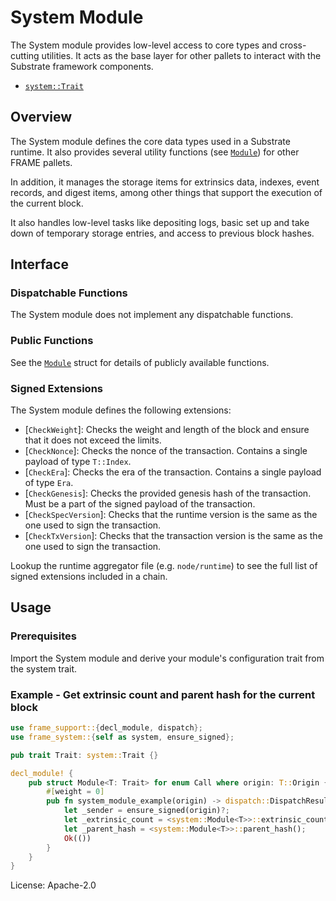 # System Module

The System module provides low-level access to core types and cross-cutting utilities.
It acts as the base layer for other pallets to interact with the Substrate framework components.

- [`system::Trait`](https://docs.rs/frame-system/latest/frame_system/trait.Trait.html)

## Overview

The System module defines the core data types used in a Substrate runtime.
It also provides several utility functions (see [`Module`](https://docs.rs/frame-system/latest/frame_system/struct.Module.html)) for other FRAME pallets.

In addition, it manages the storage items for extrinsics data, indexes, event records, and digest items,
among other things that support the execution of the current block.

It also handles low-level tasks like depositing logs, basic set up and take down of
temporary storage entries, and access to previous block hashes.

## Interface

### Dispatchable Functions

The System module does not implement any dispatchable functions.

### Public Functions

See the [`Module`](https://docs.rs/frame-system/latest/frame_system/struct.Module.html) struct for details of publicly available functions.

### Signed Extensions

The System module defines the following extensions:

  - [`CheckWeight`]: Checks the weight and length of the block and ensure that it does not
    exceed the limits.
  - [`CheckNonce`]: Checks the nonce of the transaction. Contains a single payload of type
    `T::Index`.
  - [`CheckEra`]: Checks the era of the transaction. Contains a single payload of type `Era`.
  - [`CheckGenesis`]: Checks the provided genesis hash of the transaction. Must be a part of the
    signed payload of the transaction.
  - [`CheckSpecVersion`]: Checks that the runtime version is the same as the one used to sign the
    transaction.
  - [`CheckTxVersion`]: Checks that the transaction version is the same as the one used to sign the
    transaction.

Lookup the runtime aggregator file (e.g. `node/runtime`) to see the full list of signed
extensions included in a chain.

## Usage

### Prerequisites

Import the System module and derive your module's configuration trait from the system trait.

### Example - Get extrinsic count and parent hash for the current block

```rust
use frame_support::{decl_module, dispatch};
use frame_system::{self as system, ensure_signed};

pub trait Trait: system::Trait {}

decl_module! {
	pub struct Module<T: Trait> for enum Call where origin: T::Origin {
		#[weight = 0]
		pub fn system_module_example(origin) -> dispatch::DispatchResult {
			let _sender = ensure_signed(origin)?;
			let _extrinsic_count = <system::Module<T>>::extrinsic_count();
			let _parent_hash = <system::Module<T>>::parent_hash();
			Ok(())
		}
	}
}
```

License: Apache-2.0